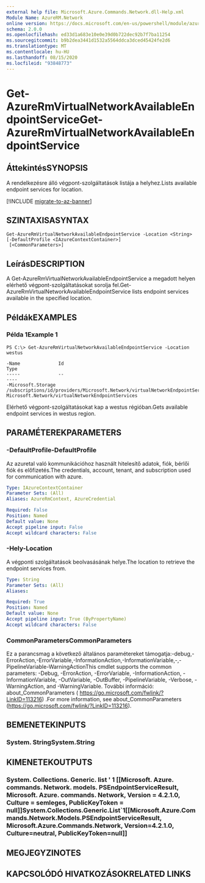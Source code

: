 ```yaml
---
external help file: Microsoft.Azure.Commands.Network.dll-Help.xml
Module Name: AzureRM.Network
online version: https://docs.microsoft.com/en-us/powershell/module/azurerm.network/get-azurermvirtualnetworkavailableendpointservice
schema: 2.0.0
ms.openlocfilehash: ed33d1a683e10e0e39d0b722dec92b7f7ba11254
ms.sourcegitcommit: b9b2dea3441d1532a5564ddca3dced45424fe2d6
ms.translationtype: MT
ms.contentlocale: hu-HU
ms.lasthandoff: 08/15/2020
ms.locfileid: "93848773"
---
```

# <span data-ttu-id="3c81b-101">Get-AzureRmVirtualNetworkAvailableEndpointService</span><span class="sxs-lookup"><span data-stu-id="3c81b-101">Get-AzureRmVirtualNetworkAvailableEndpointService</span></span>

## <span data-ttu-id="3c81b-102">Áttekintés</span><span class="sxs-lookup"><span data-stu-id="3c81b-102">SYNOPSIS</span></span>
<span data-ttu-id="3c81b-103">A rendelkezésre álló végpont-szolgáltatások listája a helyhez.</span><span class="sxs-lookup"><span data-stu-id="3c81b-103">Lists available endpoint services for location.</span></span>

[!INCLUDE [migrate-to-az-banner](../../includes/migrate-to-az-banner.md)]

## <span data-ttu-id="3c81b-104">SZINTAXISA</span><span class="sxs-lookup"><span data-stu-id="3c81b-104">SYNTAX</span></span>

```
Get-AzureRmVirtualNetworkAvailableEndpointService -Location <String> [-DefaultProfile <IAzureContextContainer>]
 [<CommonParameters>]
```

## <span data-ttu-id="3c81b-105">Leírás</span><span class="sxs-lookup"><span data-stu-id="3c81b-105">DESCRIPTION</span></span>
<span data-ttu-id="3c81b-106">A Get-AzureRmVirtualNetworkAvailableEndpointService a megadott helyen elérhető végpont-szolgáltatásokat sorolja fel.</span><span class="sxs-lookup"><span data-stu-id="3c81b-106">Get-AzureRmVirtualNetworkAvailableEndpointService lists endpoint services available in the specified location.</span></span>

## <span data-ttu-id="3c81b-107">Példák</span><span class="sxs-lookup"><span data-stu-id="3c81b-107">EXAMPLES</span></span>

### <span data-ttu-id="3c81b-108">Példa 1</span><span class="sxs-lookup"><span data-stu-id="3c81b-108">Example 1</span></span>
```
PS C:\> Get-AzureRmVirtualNetworkAvailableEndpointService -Location westus

-Name              Id                                                                                             Type
-----              --                                                                                             ----
-Microsoft.Storage /subscriptions/id/providers/Microsoft.Network/virtualNetworkEndpointServices/Microsoft.Storage Microsoft.Network/virtualNetworkEndpointServices
```

<span data-ttu-id="3c81b-109">Elérhető végpont-szolgáltatásokat kap a westus régióban.</span><span class="sxs-lookup"><span data-stu-id="3c81b-109">Gets available endpoint services in westus region.</span></span>

## <span data-ttu-id="3c81b-110">PARAMÉTEREK</span><span class="sxs-lookup"><span data-stu-id="3c81b-110">PARAMETERS</span></span>

### <span data-ttu-id="3c81b-111">-DefaultProfile</span><span class="sxs-lookup"><span data-stu-id="3c81b-111">-DefaultProfile</span></span>
<span data-ttu-id="3c81b-112">Az azuretal való kommunikációhoz használt hitelesítő adatok, fiók, bérlői fiók és előfizetés.</span><span class="sxs-lookup"><span data-stu-id="3c81b-112">The credentials, account, tenant, and subscription used for communication with azure.</span></span>

```yaml
Type: IAzureContextContainer
Parameter Sets: (All)
Aliases: AzureRmContext, AzureCredential

Required: False
Position: Named
Default value: None
Accept pipeline input: False
Accept wildcard characters: False
```

### <span data-ttu-id="3c81b-113">-Hely</span><span class="sxs-lookup"><span data-stu-id="3c81b-113">-Location</span></span>
<span data-ttu-id="3c81b-114">A végponti szolgáltatások beolvasásának helye.</span><span class="sxs-lookup"><span data-stu-id="3c81b-114">The location to retrieve the endpoint services from.</span></span>

```yaml
Type: String
Parameter Sets: (All)
Aliases: 

Required: True
Position: Named
Default value: None
Accept pipeline input: True (ByPropertyName)
Accept wildcard characters: False
```

### <span data-ttu-id="3c81b-115">CommonParameters</span><span class="sxs-lookup"><span data-stu-id="3c81b-115">CommonParameters</span></span>
<span data-ttu-id="3c81b-116">Ez a parancsmag a következő általános paramétereket támogatja:-debug,-ErrorAction,-ErrorVariable,-InformationAction,-InformationVariable,-,-PipelineVariable-WarningAction</span><span class="sxs-lookup"><span data-stu-id="3c81b-116">This cmdlet supports the common parameters: -Debug, -ErrorAction, -ErrorVariable, -InformationAction, -InformationVariable, -OutVariable, -OutBuffer, -PipelineVariable, -Verbose, -WarningAction, and -WarningVariable.</span></span> <span data-ttu-id="3c81b-117">További információ: about_CommonParameters ( https://go.microsoft.com/fwlink/?LinkID=113216) .</span><span class="sxs-lookup"><span data-stu-id="3c81b-117">For more information, see about_CommonParameters (https://go.microsoft.com/fwlink/?LinkID=113216).</span></span>

## <span data-ttu-id="3c81b-118">BEMENETEK</span><span class="sxs-lookup"><span data-stu-id="3c81b-118">INPUTS</span></span>

### <span data-ttu-id="3c81b-119">System. String</span><span class="sxs-lookup"><span data-stu-id="3c81b-119">System.String</span></span>

## <span data-ttu-id="3c81b-120">KIMENETEK</span><span class="sxs-lookup"><span data-stu-id="3c81b-120">OUTPUTS</span></span>

### <span data-ttu-id="3c81b-121">System. Collections. Generic. list ' 1 [[Microsoft. Azure. commands. Network. models. PSEndpointServiceResult, Microsoft. Azure. commands. Network, Version = 4.2.1.0, Culture = semleges, PublicKeyToken = null]]</span><span class="sxs-lookup"><span data-stu-id="3c81b-121">System.Collections.Generic.List\`1[[Microsoft.Azure.Commands.Network.Models.PSEndpointServiceResult, Microsoft.Azure.Commands.Network, Version=4.2.1.0, Culture=neutral, PublicKeyToken=null]]</span></span>

## <span data-ttu-id="3c81b-122">MEGJEGYZI</span><span class="sxs-lookup"><span data-stu-id="3c81b-122">NOTES</span></span>

## <span data-ttu-id="3c81b-123">KAPCSOLÓDÓ HIVATKOZÁSOK</span><span class="sxs-lookup"><span data-stu-id="3c81b-123">RELATED LINKS</span></span>

